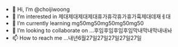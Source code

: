 - 👋 Hi, I’m @choijiwoong
- 👀 I’m interested in 제대제대제대제대휴가휴각휴가휴가휵제대데재ㅔ대
- 🌱 I’m currently learning mg50mg50mg50mg50mg50
- 💞️ I’m looking to collaborate on ...후임후임후임후임막내막내막내내놔
- 📫 How to reach me ...내년6월27일27일27일27일27일

<!---
choijiwoong/choijiwoong is a ✨ special ✨ repository because its `README.md` (this file) appears on your GitHub profile.
You can click the Preview link to take a look at your changes.
--->
